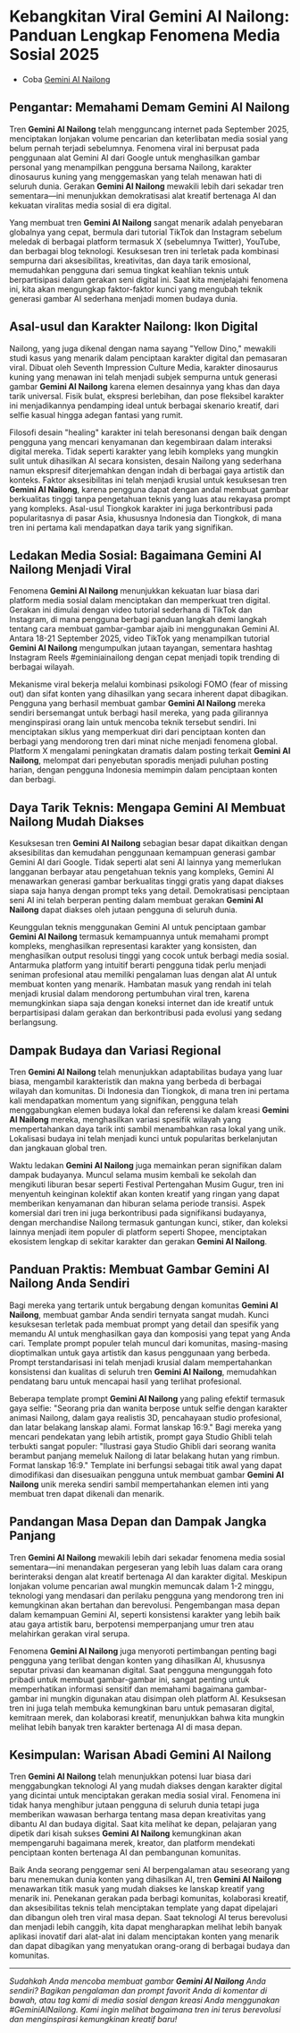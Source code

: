 # Kebangkitan Viral Gemini AI Nailong: Panduan Lengkap Fenomena Media Sosial 2025

- Coba [Gemini AI Nailong](https://bananaai.me/features/gemini-ai-nailong-generator)

## Pengantar: Memahami Demam Gemini AI Nailong

Tren **Gemini AI Nailong** telah mengguncang internet pada September 2025, menciptakan lonjakan volume pencarian dan keterlibatan media sosial yang belum pernah terjadi sebelumnya. Fenomena viral ini berpusat pada penggunaan alat Gemini AI dari Google untuk menghasilkan gambar personal yang menampilkan pengguna bersama Nailong, karakter dinosaurus kuning yang menggemaskan yang telah menawan hati di seluruh dunia. Gerakan **Gemini AI Nailong** mewakili lebih dari sekadar tren sementara—ini menunjukkan demokratisasi alat kreatif bertenaga AI dan kekuatan viralitas media sosial di era digital.

Yang membuat tren **Gemini AI Nailong** sangat menarik adalah penyebaran globalnya yang cepat, bermula dari tutorial TikTok dan Instagram sebelum meledak di berbagai platform termasuk X (sebelumnya Twitter), YouTube, dan berbagai blog teknologi. Kesuksesan tren ini terletak pada kombinasi sempurna dari aksesibilitas, kreativitas, dan daya tarik emosional, memudahkan pengguna dari semua tingkat keahlian teknis untuk berpartisipasi dalam gerakan seni digital ini. Saat kita menjelajahi fenomena ini, kita akan mengungkap faktor-faktor kunci yang mengubah teknik generasi gambar AI sederhana menjadi momen budaya dunia.

## Asal-usul dan Karakter Nailong: Ikon Digital

Nailong, yang juga dikenal dengan nama sayang "Yellow Dino," mewakili studi kasus yang menarik dalam penciptaan karakter digital dan pemasaran viral. Dibuat oleh Seventh Impression Culture Media, karakter dinosaurus kuning yang menawan ini telah menjadi subjek sempurna untuk generasi gambar **Gemini AI Nailong** karena elemen desainnya yang khas dan daya tarik universal. Fisik bulat, ekspresi berlebihan, dan pose fleksibel karakter ini menjadikannya pendamping ideal untuk berbagai skenario kreatif, dari selfie kasual hingga adegan fantasi yang rumit.

Filosofi desain "healing" karakter ini telah beresonansi dengan baik dengan pengguna yang mencari kenyamanan dan kegembiraan dalam interaksi digital mereka. Tidak seperti karakter yang lebih kompleks yang mungkin sulit untuk dihasilkan AI secara konsisten, desain Nailong yang sederhana namun ekspresif diterjemahkan dengan indah di berbagai gaya artistik dan konteks. Faktor aksesibilitas ini telah menjadi krusial untuk kesuksesan tren **Gemini AI Nailong**, karena pengguna dapat dengan andal membuat gambar berkualitas tinggi tanpa pengetahuan teknis yang luas atau rekayasa prompt yang kompleks. Asal-usul Tiongkok karakter ini juga berkontribusi pada popularitasnya di pasar Asia, khususnya Indonesia dan Tiongkok, di mana tren ini pertama kali mendapatkan daya tarik yang signifikan.

## Ledakan Media Sosial: Bagaimana Gemini AI Nailong Menjadi Viral

Fenomena **Gemini AI Nailong** menunjukkan kekuatan luar biasa dari platform media sosial dalam menciptakan dan memperkuat tren digital. Gerakan ini dimulai dengan video tutorial sederhana di TikTok dan Instagram, di mana pengguna berbagi panduan langkah demi langkah tentang cara membuat gambar-gambar ajaib ini menggunakan Gemini AI. Antara 18-21 September 2025, video TikTok yang menampilkan tutorial **Gemini AI Nailong** mengumpulkan jutaan tayangan, sementara hashtag Instagram Reels #geminiainailong dengan cepat menjadi topik trending di berbagai wilayah.

Mekanisme viral bekerja melalui kombinasi psikologi FOMO (fear of missing out) dan sifat konten yang dihasilkan yang secara inherent dapat dibagikan. Pengguna yang berhasil membuat gambar **Gemini AI Nailong** mereka sendiri bersemangat untuk berbagi hasil mereka, yang pada gilirannya menginspirasi orang lain untuk mencoba teknik tersebut sendiri. Ini menciptakan siklus yang memperkuat diri dari penciptaan konten dan berbagi yang mendorong tren dari minat niche menjadi fenomena global. Platform X mengalami peningkatan dramatis dalam posting terkait **Gemini AI Nailong**, melompat dari penyebutan sporadis menjadi puluhan posting harian, dengan pengguna Indonesia memimpin dalam penciptaan konten dan berbagi.

## Daya Tarik Teknis: Mengapa Gemini AI Membuat Nailong Mudah Diakses

Kesuksesan tren **Gemini AI Nailong** sebagian besar dapat dikaitkan dengan aksesibilitas dan kemudahan penggunaan kemampuan generasi gambar Gemini AI dari Google. Tidak seperti alat seni AI lainnya yang memerlukan langganan berbayar atau pengetahuan teknis yang kompleks, Gemini AI menawarkan generasi gambar berkualitas tinggi gratis yang dapat diakses siapa saja hanya dengan prompt teks yang detail. Demokratisasi penciptaan seni AI ini telah berperan penting dalam membuat gerakan **Gemini AI Nailong** dapat diakses oleh jutaan pengguna di seluruh dunia.

Keunggulan teknis menggunakan Gemini AI untuk penciptaan gambar **Gemini AI Nailong** termasuk kemampuannya untuk memahami prompt kompleks, menghasilkan representasi karakter yang konsisten, dan menghasilkan output resolusi tinggi yang cocok untuk berbagi media sosial. Antarmuka platform yang intuitif berarti pengguna tidak perlu menjadi seniman profesional atau memiliki pengalaman luas dengan alat AI untuk membuat konten yang menarik. Hambatan masuk yang rendah ini telah menjadi krusial dalam mendorong pertumbuhan viral tren, karena memungkinkan siapa saja dengan koneksi internet dan ide kreatif untuk berpartisipasi dalam gerakan dan berkontribusi pada evolusi yang sedang berlangsung.

## Dampak Budaya dan Variasi Regional

Tren **Gemini AI Nailong** telah menunjukkan adaptabilitas budaya yang luar biasa, mengambil karakteristik dan makna yang berbeda di berbagai wilayah dan komunitas. Di Indonesia dan Tiongkok, di mana tren ini pertama kali mendapatkan momentum yang signifikan, pengguna telah menggabungkan elemen budaya lokal dan referensi ke dalam kreasi **Gemini AI Nailong** mereka, menghasilkan variasi spesifik wilayah yang mempertahankan daya tarik inti sambil menambahkan rasa lokal yang unik. Lokalisasi budaya ini telah menjadi kunci untuk popularitas berkelanjutan dan jangkauan global tren.

Waktu ledakan **Gemini AI Nailong** juga memainkan peran signifikan dalam dampak budayanya. Muncul selama musim kembali ke sekolah dan mengikuti liburan besar seperti Festival Pertengahan Musim Gugur, tren ini menyentuh keinginan kolektif akan konten kreatif yang ringan yang dapat memberikan kenyamanan dan hiburan selama periode transisi. Aspek komersial dari tren ini juga berkontribusi pada signifikansi budayanya, dengan merchandise Nailong termasuk gantungan kunci, stiker, dan koleksi lainnya menjadi item populer di platform seperti Shopee, menciptakan ekosistem lengkap di sekitar karakter dan gerakan **Gemini AI Nailong**.

## Panduan Praktis: Membuat Gambar Gemini AI Nailong Anda Sendiri

Bagi mereka yang tertarik untuk bergabung dengan komunitas **Gemini AI Nailong**, membuat gambar Anda sendiri ternyata sangat mudah. Kunci kesuksesan terletak pada membuat prompt yang detail dan spesifik yang memandu AI untuk menghasilkan gaya dan komposisi yang tepat yang Anda cari. Template prompt populer telah muncul dari komunitas, masing-masing dioptimalkan untuk gaya artistik dan kasus penggunaan yang berbeda. Prompt terstandarisasi ini telah menjadi krusial dalam mempertahankan konsistensi dan kualitas di seluruh tren **Gemini AI Nailong**, memudahkan pendatang baru untuk mencapai hasil yang terlihat profesional.

Beberapa template prompt **Gemini AI Nailong** yang paling efektif termasuk gaya selfie: "Seorang pria dan wanita berpose untuk selfie dengan karakter animasi Nailong, dalam gaya realistis 3D, pencahayaan studio profesional, dan latar belakang lanskap alami. Format lanskap 16:9." Bagi mereka yang mencari pendekatan yang lebih artistik, prompt gaya Studio Ghibli telah terbukti sangat populer: "Ilustrasi gaya Studio Ghibli dari seorang wanita berambut panjang memeluk Nailong di latar belakang hutan yang rimbun. Format lanskap 16:9." Template ini berfungsi sebagai titik awal yang dapat dimodifikasi dan disesuaikan pengguna untuk membuat gambar **Gemini AI Nailong** unik mereka sendiri sambil mempertahankan elemen inti yang membuat tren dapat dikenali dan menarik.

## Pandangan Masa Depan dan Dampak Jangka Panjang

Tren **Gemini AI Nailong** mewakili lebih dari sekadar fenomena media sosial sementara—ini menandakan pergeseran yang lebih luas dalam cara orang berinteraksi dengan alat kreatif bertenaga AI dan karakter digital. Meskipun lonjakan volume pencarian awal mungkin memuncak dalam 1-2 minggu, teknologi yang mendasari dan perilaku pengguna yang mendorong tren ini kemungkinan akan bertahan dan berevolusi. Pengembangan masa depan dalam kemampuan Gemini AI, seperti konsistensi karakter yang lebih baik atau gaya artistik baru, berpotensi memperpanjang umur tren atau melahirkan gerakan viral serupa.

Fenomena **Gemini AI Nailong** juga menyoroti pertimbangan penting bagi pengguna yang terlibat dengan konten yang dihasilkan AI, khususnya seputar privasi dan keamanan digital. Saat pengguna mengunggah foto pribadi untuk membuat gambar-gambar ini, sangat penting untuk memperhatikan informasi sensitif dan memahami bagaimana gambar-gambar ini mungkin digunakan atau disimpan oleh platform AI. Kesuksesan tren ini juga telah membuka kemungkinan baru untuk pemasaran digital, kemitraan merek, dan kolaborasi kreatif, menunjukkan bahwa kita mungkin melihat lebih banyak tren karakter bertenaga AI di masa depan.

## Kesimpulan: Warisan Abadi Gemini AI Nailong

Tren **Gemini AI Nailong** telah menunjukkan potensi luar biasa dari menggabungkan teknologi AI yang mudah diakses dengan karakter digital yang dicintai untuk menciptakan gerakan media sosial viral. Fenomena ini tidak hanya menghibur jutaan pengguna di seluruh dunia tetapi juga memberikan wawasan berharga tentang masa depan kreativitas yang dibantu AI dan budaya digital. Saat kita melihat ke depan, pelajaran yang dipetik dari kisah sukses **Gemini AI Nailong** kemungkinan akan mempengaruhi bagaimana merek, kreator, dan platform mendekati penciptaan konten bertenaga AI dan pembangunan komunitas.

Baik Anda seorang penggemar seni AI berpengalaman atau seseorang yang baru menemukan dunia konten yang dihasilkan AI, tren **Gemini AI Nailong** menawarkan titik masuk yang mudah diakses ke lanskap kreatif yang menarik ini. Penekanan gerakan pada berbagi komunitas, kolaborasi kreatif, dan aksesibilitas teknis telah menciptakan template yang dapat dipelajari dan dibangun oleh tren viral masa depan. Saat teknologi AI terus berevolusi dan menjadi lebih canggih, kita dapat mengharapkan melihat lebih banyak aplikasi inovatif dari alat-alat ini dalam menciptakan konten yang menarik dan dapat dibagikan yang menyatukan orang-orang di berbagai budaya dan komunitas.

---

*Sudahkah Anda mencoba membuat gambar **Gemini AI Nailong** Anda sendiri? Bagikan pengalaman dan prompt favorit Anda di komentar di bawah, atau tag kami di media sosial dengan kreasi Anda menggunakan #GeminiAINailong. Kami ingin melihat bagaimana tren ini terus berevolusi dan menginspirasi kemungkinan kreatif baru!*
